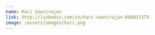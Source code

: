 ```yaml
---
name: Hari Sowrirajan
link: http://linkedin.com/in/hari-sowrirajan-6b8017173
image: /assets/images/hari.png
---
```


